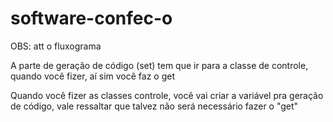 # software-confec-o
OBS: att o fluxograma

A parte de geração de código (set) tem que ir para a classe de controle, quando você fizer, aí sim você faz o get

Quando você fizer as classes controle, você vai criar a variável pra geração de código, vale ressaltar que talvez não será necessário fazer o "get"
